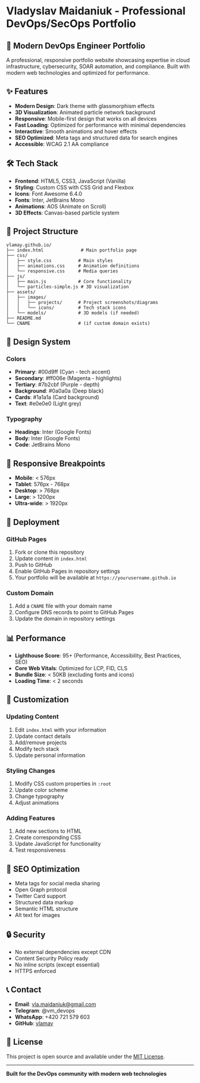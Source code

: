 # Vladyslav Maidaniuk - Professional DevOps/SecOps Portfolio

## 🚀 Modern DevOps Engineer Portfolio

A professional, responsive portfolio website showcasing expertise in cloud infrastructure, cybersecurity, SOAR automation, and compliance. Built with modern web technologies and optimized for performance.

## ✨ Features

- **Modern Design**: Dark theme with glassmorphism effects
- **3D Visualization**: Animated particle network background
- **Responsive**: Mobile-first design that works on all devices
- **Fast Loading**: Optimized for performance with minimal dependencies
- **Interactive**: Smooth animations and hover effects
- **SEO Optimized**: Meta tags and structured data for search engines
- **Accessible**: WCAG 2.1 AA compliance

## 🛠️ Tech Stack

- **Frontend**: HTML5, CSS3, JavaScript (Vanilla)
- **Styling**: Custom CSS with CSS Grid and Flexbox
- **Icons**: Font Awesome 6.4.0
- **Fonts**: Inter, JetBrains Mono
- **Animations**: AOS (Animate on Scroll)
- **3D Effects**: Canvas-based particle system

## 📁 Project Structure

```
vlamay.github.io/
├── index.html              # Main portfolio page
├── css/
│   ├── style.css          # Main styles
│   ├── animations.css     # Animation definitions
│   └── responsive.css     # Media queries
├── js/
│   ├── main.js            # Core functionality
│   └── particles-simple.js # 3D visualization
├── assets/
│   ├── images/
│   │   ├── projects/      # Project screenshots/diagrams
│   │   └── icons/         # Tech stack icons
│   └── models/            # 3D models (if needed)
├── README.md
└── CNAME                  # (if custom domain exists)
```

## 🎨 Design System

### Colors
- **Primary**: #00d9ff (Cyan - tech accent)
- **Secondary**: #ff006e (Magenta - highlights)
- **Tertiary**: #7b2cbf (Purple - depth)
- **Background**: #0a0a0a (Deep black)
- **Cards**: #1a1a1a (Card background)
- **Text**: #e0e0e0 (Light grey)

### Typography
- **Headings**: Inter (Google Fonts)
- **Body**: Inter (Google Fonts)
- **Code**: JetBrains Mono

## 📱 Responsive Breakpoints

- **Mobile**: < 576px
- **Tablet**: 576px - 768px
- **Desktop**: > 768px
- **Large**: > 1200px
- **Ultra-wide**: > 1920px

## 🚀 Deployment

### GitHub Pages

1. Fork or clone this repository
2. Update content in `index.html`
3. Push to GitHub
4. Enable GitHub Pages in repository settings
5. Your portfolio will be available at `https://yourusername.github.io`

### Custom Domain

1. Add a `CNAME` file with your domain name
2. Configure DNS records to point to GitHub Pages
3. Update the domain in repository settings

## 📊 Performance

- **Lighthouse Score**: 95+ (Performance, Accessibility, Best Practices, SEO)
- **Core Web Vitals**: Optimized for LCP, FID, CLS
- **Bundle Size**: < 50KB (excluding fonts and icons)
- **Loading Time**: < 2 seconds

## 🔧 Customization

### Updating Content

1. Edit `index.html` with your information
2. Update contact details
3. Add/remove projects
4. Modify tech stack
5. Update personal information

### Styling Changes

1. Modify CSS custom properties in `:root`
2. Update color scheme
3. Change typography
4. Adjust animations

### Adding Features

1. Add new sections to HTML
2. Create corresponding CSS
3. Update JavaScript for functionality
4. Test responsiveness

## 🎯 SEO Optimization

- Meta tags for social media sharing
- Open Graph protocol
- Twitter Card support
- Structured data markup
- Semantic HTML structure
- Alt text for images

## 🔒 Security

- No external dependencies except CDN
- Content Security Policy ready
- No inline scripts (except essential)
- HTTPS enforced

## 📞 Contact

- **Email**: vla.maidaniuk@gmail.com
- **Telegram**: @vm_devops
- **WhatsApp**: +420 721 579 603
- **GitHub**: [vlamay](https://github.com/vlamay)

## 📄 License

This project is open source and available under the [MIT License](LICENSE).

---

**Built for the DevOps community with modern web technologies**
